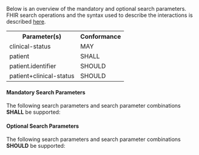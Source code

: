Below is an overview of the mandatory and optional search parameters. FHIR search operations and the syntax used to describe the interactions is described <a href="http://hl7.org/fhir/R4/search.html">here</a>.

<table class="list">
<tbody>
  <tr>
    <th>Parameter(s)</th>
    <th>Conformance</th>
  </tr>
  <tr>
        <td>clinical-status</td>
        <td>MAY</td>
  </tr>
  <tr>
        <td>patient</td>
        <td>SHALL</td>
  </tr>
  <tr>
        <td>patient.identifier</td>
        <td>SHOULD</td>
  </tr>
  <tr>
        <td>patient+clinical-status</td>
        <td>SHOULD</td>
  </tr>
 </tbody>
</table>


#### Mandatory Search Parameters

The following search parameters and search parameter combinations **SHALL** be supported:

#### Optional Search Parameters

The following search parameters and search parameter combinations **SHOULD** be supported:
